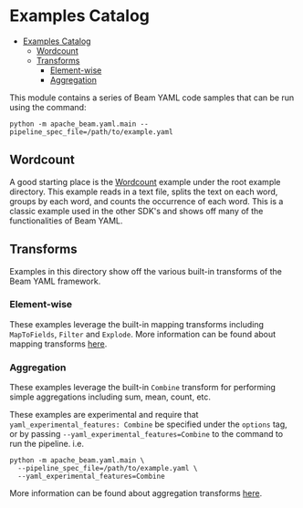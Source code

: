 <!--
    Licensed to the Apache Software Foundation (ASF) under one
    or more contributor license agreements.  See the NOTICE file
    distributed with this work for additional information
    regarding copyright ownership.  The ASF licenses this file
    to you under the Apache License, Version 2.0 (the
    "License"); you may not use this file except in compliance
    with the License.  You may obtain a copy of the License at

      http://www.apache.org/licenses/LICENSE-2.0

    Unless required by applicable law or agreed to in writing,
    software distributed under the License is distributed on an
    "AS IS" BASIS, WITHOUT WARRANTIES OR CONDITIONS OF ANY
    KIND, either express or implied.  See the License for the
    specific language governing permissions and limitations
    under the License.
-->

# Examples Catalog

<!-- TOC -->
* [Examples Catalog](#examples-catalog)
  * [Wordcount](#wordcount)
  * [Transforms](#transforms)
    * [Element-wise](#element-wise)
    * [Aggregation](#aggregation)
<!-- TOC -->

This module contains a series of Beam YAML code samples that can be run using
the command:
```
python -m apache_beam.yaml.main --pipeline_spec_file=/path/to/example.yaml
```

## Wordcount
A good starting place is the [Wordcount](wordcount_minimal.yaml) example under
the root example directory.
This example reads in a text file, splits the text on each word, groups by each
word, and counts the occurrence of each word. This is a classic example used in
the other SDK's and shows off many of the functionalities of Beam YAML.

## Transforms

Examples in this directory show off the various built-in transforms of the Beam
YAML framework.

### Element-wise
These examples leverage the built-in mapping transforms including `MapToFields`,
`Filter` and `Explode`. More information can be found about mapping transforms
[here](https://beam.apache.org/documentation/sdks/yaml-udf/).

### Aggregation
These examples leverage the built-in `Combine` transform for performing simple
aggregations including sum, mean, count, etc.

These examples are experimental and require that
`yaml_experimental_features: Combine` be specified under the `options` tag, or
by passing `--yaml_experimental_features=Combine` to the command to run the
pipeline. i.e.
```
python -m apache_beam.yaml.main \
  --pipeline_spec_file=/path/to/example.yaml \
  --yaml_experimental_features=Combine
```
More information can be found about aggregation transforms
[here](https://beam.apache.org/documentation/sdks/yaml-combine/).